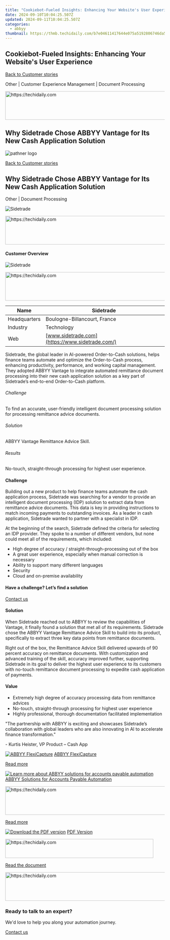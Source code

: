 ```yaml
---
title: "Cookiebot-Fueled Insights: Enhancing Your Website's User Experience"
date: 2024-09-10T10:04:25.507Z
updated: 2024-09-11T10:04:25.507Z
categories:
  - abbyy
thumbnail: https://thmb.techidaily.com/b7e04611417644e075a5192806746da5346b5175586dc4d2b30e06e7bb470a83.jpg
---
```


## Cookiebot-Fueled Insights: Enhancing Your Website's User Experience

[Back to Customer stories](https://tools.techidaily.com/abbyy/products/)

Other | Customer Experience Management | Document Processing





<!-- affiliate ads begin -->
<a href="https://ephamedtechinc.pxf.io/c/5597632/2136627/26400" target="_top" id="2136627">
  <img src="//a.impactradius-go.com/display-ad/26400-2136627" border="0" alt="https://techidaily.com" width="728" height="90"/>
</a>
<img height="0" width="0" src="https://ephamedtechinc.pxf.io/i/5597632/2136627/26400" style="position:absolute;visibility:hidden;" border="0" />
<!-- affiliate ads end -->




## Why Sidetrade Chose ABBYY Vantage for Its New Cash Application Solution

![pathner logo](https://content.abbyy.com/-/media/project/abbyy/abbyy/logos-white/en/186509.png?h=40&iar=0&w=120)

[Back to Customer stories](https://tools.techidaily.com/abbyy/products/)

## Why Sidetrade Chose ABBYY Vantage for Its New Cash Application Solution 

Other | Document Processing 

![Sidetrade](https://static4.abbyy.com/abbyycommedia/37785/ds-124_sidetrade-case-study_tn_556x303.jpg) 





<!-- affiliate ads begin -->
<a href="https://appsumo.8odi.net/c/5597632/2118325/7443" target="_top" id="2118325">
  <img src="//a.impactradius-go.com/display-ad/7443-2118325" border="0" alt="https://techidaily.com" width="728" height="90"/>
</a>
<img height="0" width="0" src="https://appsumo.8odi.net/i/5597632/2118325/7443" style="position:absolute;visibility:hidden;" border="0" />
<!-- affiliate ads end -->




#### Customer Overview

![Sidetrade](https://static2.abbyy.com/abbyycommedia/37810/sidetrade-brand2020-logo_master.jpg) 





<!-- affiliate ads begin -->
<a href="https://ephamedtechinc.pxf.io/c/5597632/2137212/26400" target="_top" id="2137212">
  <img src="//a.impactradius-go.com/display-ad/26400-2137212" border="0" alt="https://techidaily.com" width="728" height="90"/>
</a>
<img height="0" width="0" src="https://ephamedtechinc.pxf.io/i/5597632/2137212/26400" style="position:absolute;visibility:hidden;" border="0" />
<!-- affiliate ads end -->




| Name         | Sidetrade                                       |
| ------------ | ----------------------------------------------- |
| Headquarters | Boulogne-Billancourt, France                    |
| Industry     | Technology                                      |
| Web          | [www.sidetrade.com](https://www.sidetrade.com/) |

Sidetrade, the global leader in AI-powered Order-to-Cash solutions, helps finance teams automate and optimize the Order-to-Cash process, enhancing productivity, performance, and working capital management. They adopted ABBYY Vantage to integrate automated remittance document processing into their new cash application solution as a key part of Sidetrade’s end-to-end Order-to-Cash platform.

###### Challenge

To find an accurate, user-friendly intelligent document processing solution for processing remittance advice documents.

###### Solution

ABBYY Vantage Remittance Advice Skill.

###### Results

No-touch, straight-through processing for highest user experience.

#### Challenge

Building out a new product to help finance teams automate the cash application process, Sidetrade was searching for a vendor to provide an intelligent document processing (IDP) solution to extract data from remittance advice documents. This data is key in providing instructions to match incoming payments to outstanding invoices. As a leader in cash application, Sidetrade wanted to partner with a specialist in IDP.

At the beginning of the search, Sidetrade defined the criteria for selecting an IDP provider. They spoke to a number of different vendors, but none could meet all of the requirements, which included:

* High degree of accuracy / straight-through-processing out of the box
* A great user experience, especially when manual correction is necessary
* Ability to support many different languages
* Security
* Cloud and on-premise availability

#### Have a challenge? Let’s find a solution  

[Contact us](https://tools.techidaily.com/abbyy/products/) 

#### Solution

When Sidetrade reached out to ABBYY to review the capabilities of Vantage, it finally found a solution that met all of its requirements. Sidetrade chose the ABBYY Vantage Remittance Advice Skill to build into its product, specifically to extract three key data points from remittance documents.

Right out of the box, the Remittance Advice Skill delivered upwards of 90 percent accuracy on remittance documents. With customization and advanced training of the skill, accuracy improved further, supporting Sidetrade in its goal to deliver the highest user experience to its customers with no-touch remittance document processing to expedite cash application of payments.

#### Value

* Extremely high degree of accuracy processing data from remittance advices
* No-touch, straight-through processing for highest user experience
* Highly professional, thorough documentation facilitated implementation

 "The partnership with ABBYY is exciting and showcases Sidetrade’s collaboration with global leaders who are also innovating in AI to accelerate finance transformation."

 \- Kurtis Heister, VP Product – Cash App

[![ABBYY FlexiCapture](https://static2.abbyy.com/abbyycommedia/21380/4-flexicapture.jpg)](https://tools.techidaily.com/abbyy/products/) [ABBYY FlexiCapture](https://tools.techidaily.com/abbyy/products/) 

[Read more](https://tools.techidaily.com/abbyy/products/) 

[![Learn more about ABBYY solutions for accounts payable automation](https://static4.abbyy.com/abbyycommedia/14351/1-accounts-payable.jpg)](https://tools.techidaily.com/abbyy/products/) [ABBYY Solutions for Accounts Payable Automation](https://tools.techidaily.com/abbyy/products/) 





<!-- affiliate ads begin -->
<a href="https://ursime.pxf.io/c/5597632/2136548/16384" target="_top" id="2136548">
  <img src="//a.impactradius-go.com/display-ad/16384-2136548" border="0" alt="https://techidaily.com" width="728" height="90"/>
</a>
<img height="0" width="0" src="https://ursime.pxf.io/i/5597632/2136548/16384" style="position:absolute;visibility:hidden;" border="0" />
<!-- affiliate ads end -->




[Read more](https://tools.techidaily.com/abbyy/products/) 

[![Download the PDF version](https://static4.abbyy.com/abbyycommedia/37786/ds-124_sidetrade-case-study_tn_360x162.jpg)](https://static5.abbyy.com/abbyycommedia/37734/sidetrade-case-study-intelligent-document-processing-en.pdf "PDF Version") [PDF Version](https://static5.abbyy.com/abbyycommedia/37734/sidetrade-case-study-intelligent-document-processing-en.pdf "PDF Version") 





<!-- affiliate ads begin -->
<a href="https://aligracehair.sjv.io/c/5597632/2135360/19272" target="_top" id="2135360">
  <img src="//a.impactradius-go.com/display-ad/19272-2135360" border="0" alt="https://techidaily.com" width="468" height="60"/>
</a>
<img height="0" width="0" src="https://aligracehair.sjv.io/i/5597632/2135360/19272" style="position:absolute;visibility:hidden;" border="0" />
<!-- affiliate ads end -->




[Read the document](https://static5.abbyy.com/abbyycommedia/37734/sidetrade-case-study-intelligent-document-processing-en.pdf "PDF Version") 





<!-- affiliate ads begin -->
<a href="https://ephamedtechinc.pxf.io/c/5597632/2137215/26400" target="_top" id="2137215">
  <img src="//a.impactradius-go.com/display-ad/26400-2137215" border="0" alt="https://techidaily.com" width="728" height="90"/>
</a>
<img height="0" width="0" src="https://ephamedtechinc.pxf.io/i/5597632/2137215/26400" style="position:absolute;visibility:hidden;" border="0" />
<!-- affiliate ads end -->




### Ready to talk to an expert?

We'd love to help you along your automation journey.

[Contact us](https://tools.techidaily.com/abbyy/products/)

<ins class="adsbygoogle"
     style="display:block"
     data-ad-format="autorelaxed"
     data-ad-client="ca-pub-7571918770474297"
     data-ad-slot="1223367746"></ins>



<ins class="adsbygoogle"
     style="display:block"
     data-ad-client="ca-pub-7571918770474297"
     data-ad-slot="8358498916"
     data-ad-format="auto"
     data-full-width-responsive="true"></ins>


